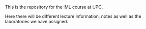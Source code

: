 This is the repository for the IML course at UPC. 

Here there will be different lecture information, notes as well as the laboratories we have assigned. 



